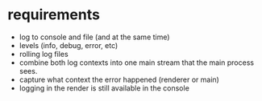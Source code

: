 # requirements

- log to console and file (and at the same time)
- levels (info, debug, error, etc)
- rolling log files
- combine both log contexts into one main stream that the main process sees.
- capture what context the error happened (renderer or main)
- logging in the render is still available in the console
